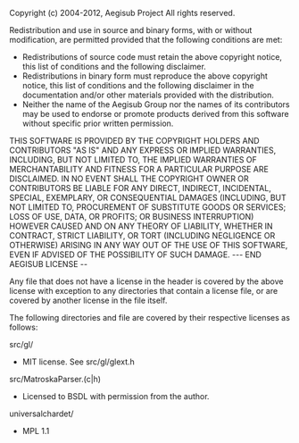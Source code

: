 Copyright (c) 2004-2012, Aegisub Project
All rights reserved.

Redistribution and use in source and binary forms, with or without
modification, are permitted provided that the following conditions are met:

  * Redistributions of source code must retain the above copyright notice,
    this list of conditions and the following disclaimer.
  * Redistributions in binary form must reproduce the above copyright notice,
    this list of conditions and the following disclaimer in the documentation
    and/or other materials provided with the distribution.
  * Neither the name of the Aegisub Group nor the names of its contributors
    may be used to endorse or promote products derived from this software
    without specific prior written permission.

THIS SOFTWARE IS PROVIDED BY THE COPYRIGHT HOLDERS AND CONTRIBUTORS "AS IS"
AND ANY EXPRESS OR IMPLIED WARRANTIES, INCLUDING, BUT NOT LIMITED TO, THE
IMPLIED WARRANTIES OF MERCHANTABILITY AND FITNESS FOR A PARTICULAR PURPOSE
ARE DISCLAIMED. IN NO EVENT SHALL THE COPYRIGHT OWNER OR CONTRIBUTORS BE
LIABLE FOR ANY DIRECT, INDIRECT, INCIDENTAL, SPECIAL, EXEMPLARY, OR
CONSEQUENTIAL DAMAGES (INCLUDING, BUT NOT LIMITED TO, PROCUREMENT OF
SUBSTITUTE GOODS OR SERVICES; LOSS OF USE, DATA, OR PROFITS; OR BUSINESS
INTERRUPTION) HOWEVER CAUSED AND ON ANY THEORY OF LIABILITY, WHETHER IN
CONTRACT, STRICT LIABILITY, OR TORT (INCLUDING NEGLIGENCE OR OTHERWISE)
ARISING IN ANY WAY OUT OF THE USE OF THIS SOFTWARE, EVEN IF ADVISED OF THE
POSSIBILITY OF SUCH DAMAGE.
--- END AEGISUB LICENSE --

Any file that does not have a license in the header is covered by the above
license with exception to any directories that contain a license file, or are
covered by another license in the file itself.

The following directories and file are covered by their respective licenses as
follows:

src/gl/
 - MIT license. See src/gl/glext.h

src/MatroskaParser.(c|h)
 - Licensed to BSDL with permission from the author.

universalchardet/
 - MPL 1.1
